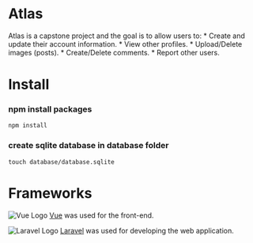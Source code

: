 # Atlas
Atlas is a capstone project and the goal is to allow users to:
    * Create and update their account information.
    * View other profiles.
    * Upload/Delete images (posts).
    * Create/Delete comments.
    * Report other users.
    
# Install
### npm install packages
```
npm install
```
### create sqlite database in database folder
```
touch database/database.sqlite
```
# Frameworks
![Vue Logo](https://upload.wikimedia.org/wikipedia/commons/thumb/9/95/Vue.js_Logo_2.svg/1200px-Vue.js_Logo_2.svg.png)
[Vue](https://vuejs.org/) was used for the front-end.

![Laravel Logo](https://upload.wikimedia.org/wikipedia/commons/thumb/9/9a/Laravel.svg/1200px-Laravel.svg.png)
[Laravel](https://laravel.com/) was used for developing the web application.
